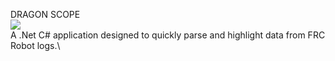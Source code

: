 DRAGON SCOPE\
![](/DragonScope/icon.ico)\
A .Net C# application designed to quickly parse and highlight data from FRC Robot logs.\

